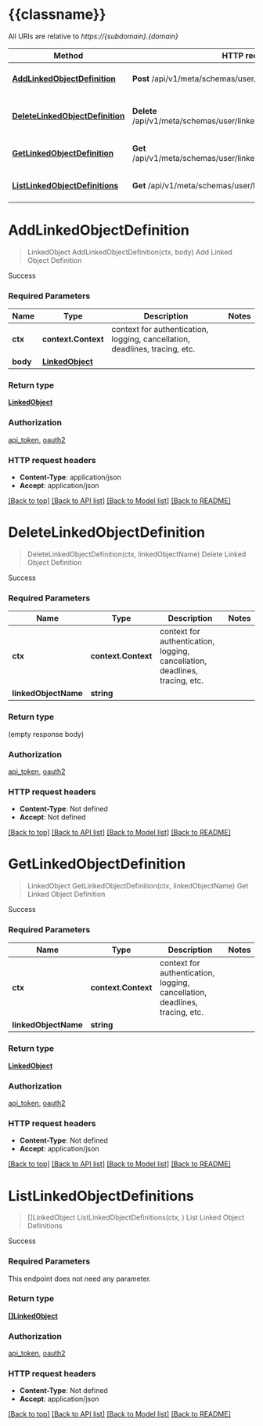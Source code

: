 # {{classname}}

All URIs are relative to *https://{subdomain}.{domain}*

Method | HTTP request | Description
------------- | ------------- | -------------
[**AddLinkedObjectDefinition**](LinkedObjectApi.md#AddLinkedObjectDefinition) | **Post** /api/v1/meta/schemas/user/linkedObjects | Add Linked Object Definition
[**DeleteLinkedObjectDefinition**](LinkedObjectApi.md#DeleteLinkedObjectDefinition) | **Delete** /api/v1/meta/schemas/user/linkedObjects/{linkedObjectName} | Delete Linked Object Definition
[**GetLinkedObjectDefinition**](LinkedObjectApi.md#GetLinkedObjectDefinition) | **Get** /api/v1/meta/schemas/user/linkedObjects/{linkedObjectName} | Get Linked Object Definition
[**ListLinkedObjectDefinitions**](LinkedObjectApi.md#ListLinkedObjectDefinitions) | **Get** /api/v1/meta/schemas/user/linkedObjects | List Linked Object Definitions

# **AddLinkedObjectDefinition**
> LinkedObject AddLinkedObjectDefinition(ctx, body)
Add Linked Object Definition

Success

### Required Parameters

Name | Type | Description  | Notes
------------- | ------------- | ------------- | -------------
 **ctx** | **context.Context** | context for authentication, logging, cancellation, deadlines, tracing, etc.
  **body** | [**LinkedObject**](LinkedObject.md)|  | 

### Return type

[**LinkedObject**](LinkedObject.md)

### Authorization

[api_token](../README.md#api_token), [oauth2](../README.md#oauth2)

### HTTP request headers

 - **Content-Type**: application/json
 - **Accept**: application/json

[[Back to top]](#) [[Back to API list]](../README.md#documentation-for-api-endpoints) [[Back to Model list]](../README.md#documentation-for-models) [[Back to README]](../README.md)

# **DeleteLinkedObjectDefinition**
> DeleteLinkedObjectDefinition(ctx, linkedObjectName)
Delete Linked Object Definition

Success

### Required Parameters

Name | Type | Description  | Notes
------------- | ------------- | ------------- | -------------
 **ctx** | **context.Context** | context for authentication, logging, cancellation, deadlines, tracing, etc.
  **linkedObjectName** | **string**|  | 

### Return type

 (empty response body)

### Authorization

[api_token](../README.md#api_token), [oauth2](../README.md#oauth2)

### HTTP request headers

 - **Content-Type**: Not defined
 - **Accept**: Not defined

[[Back to top]](#) [[Back to API list]](../README.md#documentation-for-api-endpoints) [[Back to Model list]](../README.md#documentation-for-models) [[Back to README]](../README.md)

# **GetLinkedObjectDefinition**
> LinkedObject GetLinkedObjectDefinition(ctx, linkedObjectName)
Get Linked Object Definition

Success

### Required Parameters

Name | Type | Description  | Notes
------------- | ------------- | ------------- | -------------
 **ctx** | **context.Context** | context for authentication, logging, cancellation, deadlines, tracing, etc.
  **linkedObjectName** | **string**|  | 

### Return type

[**LinkedObject**](LinkedObject.md)

### Authorization

[api_token](../README.md#api_token), [oauth2](../README.md#oauth2)

### HTTP request headers

 - **Content-Type**: Not defined
 - **Accept**: application/json

[[Back to top]](#) [[Back to API list]](../README.md#documentation-for-api-endpoints) [[Back to Model list]](../README.md#documentation-for-models) [[Back to README]](../README.md)

# **ListLinkedObjectDefinitions**
> []LinkedObject ListLinkedObjectDefinitions(ctx, )
List Linked Object Definitions

Success

### Required Parameters
This endpoint does not need any parameter.

### Return type

[**[]LinkedObject**](LinkedObject.md)

### Authorization

[api_token](../README.md#api_token), [oauth2](../README.md#oauth2)

### HTTP request headers

 - **Content-Type**: Not defined
 - **Accept**: application/json

[[Back to top]](#) [[Back to API list]](../README.md#documentation-for-api-endpoints) [[Back to Model list]](../README.md#documentation-for-models) [[Back to README]](../README.md)

